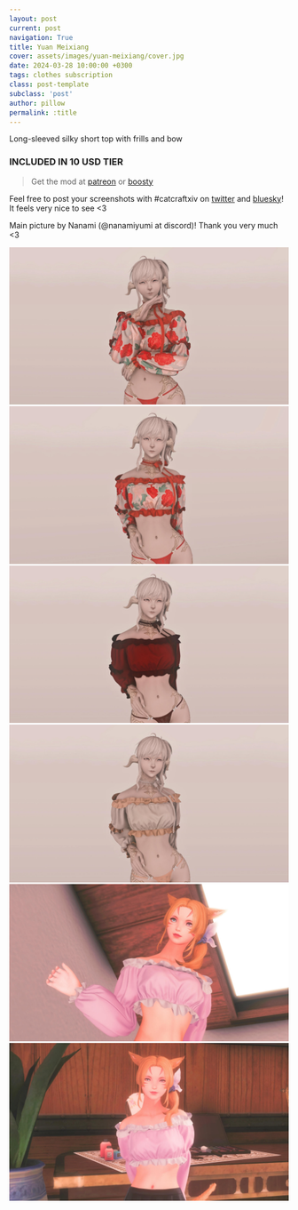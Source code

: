 ```yaml
---
layout: post
current: post
navigation: True
title: Yuan Meixiang
cover: assets/images/yuan-meixiang/cover.jpg
date: 2024-03-28 10:00:00 +0300
tags: clothes subscription
class: post-template
subclass: 'post'
author: pillow
permalink: :title
---
```


Long-sleeved silky short top with frills and bow

### INCLUDED IN 10 USD TIER

> Get the mod at [patreon](https://www.patreon.com/posts/yuan-meixiang-101237298) or [boosty](https://boosty.to/miaumori/posts/cb97917d-a3b9-4e58-a568-e0a69780debe?share=post_link)

Feel free to post your screenshots with #catcraftxiv on [twitter](https://x.com/hashtag/catcraftxiv?src=hashtag_click) and [bluesky](https://bsky.app/hashtag/catcraftxiv)! It feels very nice to see <3

Main picture by Nanami (@nanamiyumi at discord)! Thank you very much <3

<img src="/assets/images/yuan-meixiang/ffxiv_dx11_2024-03-28_14-59-52.jpg"/>
<img src="/assets/images/yuan-meixiang/ffxiv_dx11_2024-03-28_15-03-03.jpg"/>
<img src="/assets/images/yuan-meixiang/ffxiv_dx11_2024-03-28_15-12-29.jpg"/>
<img src="/assets/images/yuan-meixiang/ffxiv_dx11_2024-03-28_15-13-17.jpg"/>
<img src="/assets/images/yuan-meixiang/ffxiv_dx11 2025-02-09 11-14-51.jpg" title="image by nanamiyumi"/>
<img src="/assets/images/yuan-meixiang/cover.jpg" title="image by nanamiyumi"/>